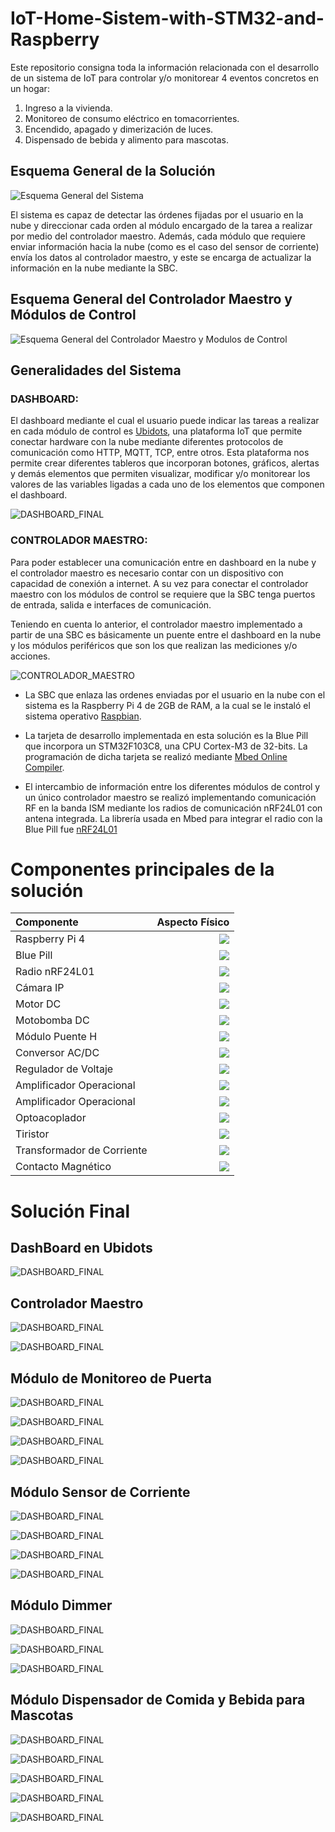 # IoT-Home-Sistem-with-STM32-and-Raspberry

Este repositorio consigna toda la información relacionada con el desarrollo de un sistema de IoT para controlar y/o monitorear 4 eventos concretos en un hogar: 

1. Ingreso a la vivienda.
2. Monitoreo de consumo eléctrico en tomacorrientes.
3. Encendido, apagado y dimerización de luces.
4. Dispensado de bebida y alimento para mascotas.

## Esquema General de la Solución

![Esquema General del Sistema](Imagenes/ESQUEMA_GENERAL.png)

El sistema es capaz de detectar las órdenes fijadas por el usuario en la nube y direccionar cada orden al módulo encargado de la tarea a realizar por medio del controlador maestro. Además, cada módulo que requiere enviar información hacia la nube (como es el caso del sensor de corriente) envía los datos al controlador maestro, y este se encarga de actualizar la información en la nube mediante la SBC.

## Esquema General del Controlador Maestro y Módulos de Control

![Esquema General del Controlador Maestro y Modulos de Control](Imagenes/ESQUEMA_MAESTRO_MODULOS.png)

## Generalidades del Sistema

### DASHBOARD:
El dashboard mediante el cual el usuario puede indicar las tareas a realizar en cada módulo de control es [Ubidots](https://ubidots.com/), una plataforma IoT que permite conectar hardware con la nube mediante diferentes protocolos de comunicación como HTTP, MQTT, TCP, entre otros. Esta plataforma nos permite crear diferentes tableros que incorporan botones, gráficos, alertas y demás elementos que permiten visualizar, modificar y/o monitorear los valores de las variables ligadas a cada uno de los elementos que componen el dashboard. 

![DASHBOARD_FINAL](Imagenes/DASHBOARD.png)

### CONTROLADOR MAESTRO:

Para poder establecer una comunicación entre en dashboard en la nube y el controlador maestro es necesario contar con un dispositivo con capacidad de conexión a internet. A su vez para conectar el controlador maestro con los módulos de control se requiere que la SBC tenga puertos de entrada, salida e interfaces de comunicación. 

Teniendo en cuenta lo anterior, el controlador maestro implementado a partir de una SBC es básicamente un puente entre el dashboard en la nube y los módulos periféricos que son los que realizan las mediciones y/o acciones.

![CONTROLADOR_MAESTRO](Imagenes/CONTROLADOR_MAESTRO.png)

- La SBC que enlaza las ordenes enviadas por el usuario en la nube con el sistema es la Raspberry Pi 4 de 2GB de RAM, a la cual se le instaló el sistema operativo [Raspbian](https://www.raspberrypi.com/software/).


- La tarjeta de desarrollo implementada en esta solución es la Blue Pill que incorpora un STM32F103C8, una CPU Cortex-M3 de 32-bits. La programación de dicha tarjeta se realizó mediante [Mbed Online Compiler](https://os.mbed.com/).


- El intercambio de información entre los diferentes módulos de control y un único controlador maestro se realizó implementando comunicación RF en la banda ISM mediante los radios de comunicación nRF24L01 con antena integrada. La librería usada en Mbed para integrar el radio con la Blue Pill fue [nRF24L01](https://os.mbed.com/components/nRF24L01/)


# Componentes principales de la solución

| Componente | Aspecto Físico |
| :---         |          ---: |
| Raspberry Pi 4                | ![](Imagenes/RASPBERRY.png) |
| Blue Pill                     | ![](Imagenes/BLUEPILL.png) |
| Radio nRF24L01                | ![](Imagenes/RADIO.png) |
| Cámara IP                     | ![](Imagenes/CAMARA.png) |
| Motor DC                      | ![](Imagenes/MOTOR.png) |
| Motobomba DC                  | ![](Imagenes/MOTOBOMBA.png) |
| Módulo Puente H               | ![](Imagenes/PUENTEH.png) |
| Conversor AC/DC               | ![](Imagenes/FUENTE.png) |
| Regulador de Voltaje          | ![](Imagenes/78L33.png) |
| Amplificador Operacional      | ![](Imagenes/358.png) |
| Amplificador Operacional      | ![](Imagenes/TL084.png) |
| Optoacoplador                 | ![](Imagenes/3021.png) |
| Tiristor                      | ![](Imagenes/BT138.png) |
| Transformador de Corriente    | ![](Imagenes/CURRENT_T.png) |
| Contacto Magnético            | ![](Imagenes/SENSOR_PUERTA.png) |

# Solución Final

## DashBoard en Ubidots

![DASHBOARD_FINAL](Imagenes/UBIDOTS.png)

## Controlador Maestro

![DASHBOARD_FINAL](Imagenes/FOTO_CONTROLADOR.png)

![DASHBOARD_FINAL](Imagenes/FOTO_CONTROLADOR_MAESTRO.png)

## Módulo de Monitoreo de Puerta

![DASHBOARD_FINAL](Imagenes/FOTO_MODULO_PUERTA.png)

![DASHBOARD_FINAL](Imagenes/FOTO_CAMARA_IMPLEMENTADA.png)

![DASHBOARD_FINAL](Imagenes/FOTO_SENSOR_MAGNETICO.png)

![DASHBOARD_FINAL](Imagenes/CORREO_ENVIADO.png)

## Módulo Sensor de Corriente

![DASHBOARD_FINAL](Imagenes/FOTO_SENSOR_CORRIENTE.png)

![DASHBOARD_FINAL](Imagenes/FOTO_TABLERO_SENSOR.png)

![DASHBOARD_FINAL](Imagenes/ESQUEMA_TABLERO_SENSOR.png)

![DASHBOARD_FINAL](Imagenes/MEDIDA_SENSOR_VS_MULTIMETRO.png)

## Módulo Dimmer

![DASHBOARD_FINAL](Imagenes/FOTO_DIMMER.png)

![DASHBOARD_FINAL](Imagenes/DIMMER_30.png)

![DASHBOARD_FINAL](Imagenes/DIMMER_100.png)

## Módulo Dispensador de Comida y Bebida para Mascotas

![DASHBOARD_FINAL](Imagenes/FOTO_MODULO_DISPENSADOR.png)

![DASHBOARD_FINAL](Imagenes/FOTO_DISPENSADOR_PUENTEH.png)

![DASHBOARD_FINAL](Imagenes/FOTO_DISPENSADOR_COMIDA.png)

![DASHBOARD_FINAL](Imagenes/FOTO_DISPENSADOR_AGUA.png)

![DASHBOARD_FINAL](Imagenes/FOTO_DISPENSADOR.png)

